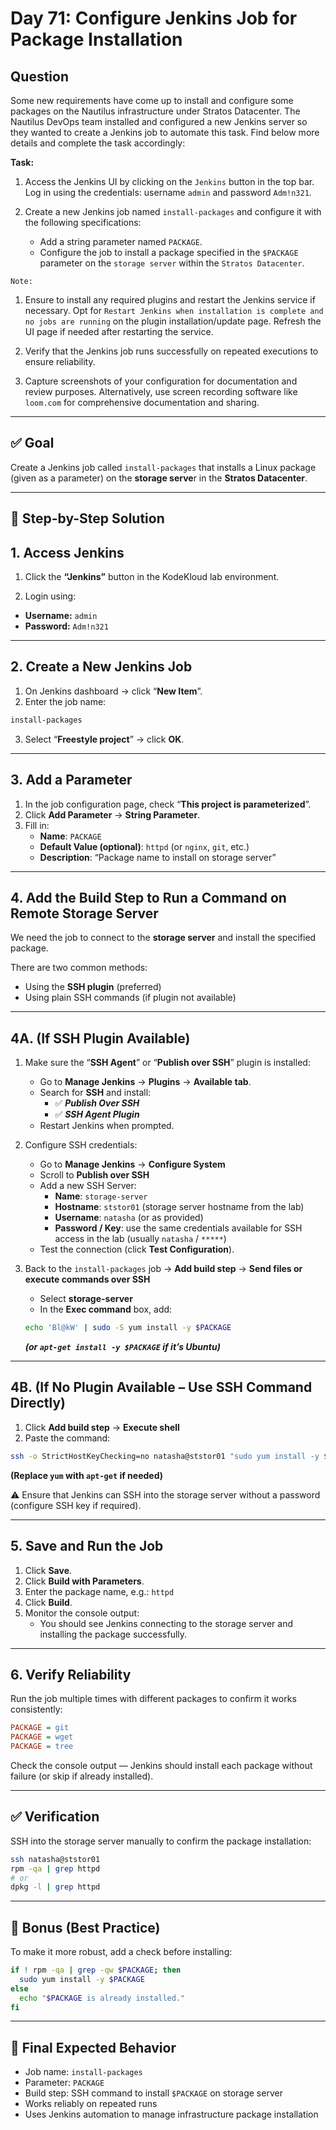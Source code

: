 # Day 71: Configure Jenkins Job for Package Installation

## Question

Some new requirements have come up to install and configure some packages on the Nautilus infrastructure under Stratos Datacenter. The Nautilus DevOps team installed and configured a new Jenkins server so they wanted to create a Jenkins job to automate this task. Find below more details and complete the task accordingly:

**Task:**

1. Access the Jenkins UI by clicking on the `Jenkins` button in the top bar. Log in using the credentials: username `admin` and password `Adm!n321`.

2. Create a new Jenkins job named `install-packages` and configure it with the following specifications:

    - Add a string parameter named `PACKAGE`.
    - Configure the job to install a package specified in the `$PACKAGE` parameter on the `storage server` within the `Stratos Datacenter`.

`Note:` 

1. Ensure to install any required plugins and restart the Jenkins service if necessary. Opt for `Restart Jenkins when installation is complete and no jobs are running` on the plugin installation/update page. Refresh the UI page if needed after restarting the service.

2. Verify that the Jenkins job runs successfully on repeated executions to ensure reliability.

3. Capture screenshots of your configuration for documentation and review purposes. Alternatively, use screen recording software like `loom.com` for comprehensive documentation and sharing.

---

## ✅ Goal

Create a Jenkins job called `install-packages` that installs a Linux package (given as a parameter) on the **storage serve**r in the **Stratos Datacenter**.

---

## 🧩 Step-by-Step Solution

## 1. Access Jenkins

1. Click the **“Jenkins”** button in the KodeKloud lab environment.

2. Login using:

- **Username:** `admin`
- **Password:** `Adm!n321`

---

## 2. Create a New Jenkins Job

1. On Jenkins dashboard → click “**New Item**”.
2. Enter the job name:

```bash
install-packages
```

3. Select “**Freestyle project**” → click **OK**.

---

## 3. Add a Parameter

1. In the job configuration page, check “**This project is parameterized**”.
2. Click **Add Parameter** → **String Parameter**.
3. Fill in:
    - **Name**: `PACKAGE`
    - **Default Value (optional)**: `httpd` (or `nginx`, `git`, etc.)
    - **Description**: “Package name to install on storage server”

---

## 4. Add the Build Step to Run a Command on Remote Storage Server

We need the job to connect to the **storage server** and install the specified package.

There are two common methods:

- Using the **SSH plugin** (preferred)
- Using plain SSH commands (if plugin not available)

---

## 4A. (If SSH Plugin Available)

1. Make sure the “**SSH Agent**” or “**Publish over SSH**” plugin is installed:
    - Go to **Manage Jenkins** → **Plugins** → **Available tab**.
    - Search for **SSH** and install:
        - ✅ ***Publish Over SSH***
        - ✅ ***SSH Agent Plugin***
    - Restart Jenkins when prompted.

2. Configure SSH credentials:
    - Go to **Manage Jenkins** → **Configure System**
    - Scroll to **Publish over SSH**
    - Add a new SSH Server:
        - **Name**: `storage-server`
        - **Hostname**: `ststor01` (storage server hostname from the lab)
        - **Username**: `natasha` (or as provided)
        - **Password / Key**: use the same credentials available for SSH access in the lab (usually `natasha` / `*****`)
    - Test the connection (click **Test Configuration**).

3. Back to the `install-packages` job → **Add build step** → **Send files or execute commands over SSH**
    - Select **storage-server**
    - In the **Exec command** box, add:
    ```bash
    echo 'Bl@kW' | sudo -S yum install -y $PACKAGE
    ```
    ***(or `apt-get install -y $PACKAGE` if it’s Ubuntu)***

---

## 4B. (If No Plugin Available – Use SSH Command Directly)

1. Click **Add build step** → **Execute shell**
2. Paste the command:

```bash
ssh -o StrictHostKeyChecking=no natasha@ststor01 "sudo yum install -y ${PACKAGE}"
```
**(Replace `yum` with `apt-get` if needed)**

⚠️ Ensure that Jenkins can SSH into the storage server without a password (configure SSH key if required).

---

## 5. Save and Run the Job

1. Click **Save**.
2. Click **Build with Parameters**.
3. Enter the package name, e.g.: `httpd`
4. Click **Build**.
5. Monitor the console output:
    - You should see Jenkins connecting to the storage server and installing the package successfully.

---

## 6. Verify Reliability

Run the job multiple times with different packages to confirm it works consistently:

```ini
PACKAGE = git
PACKAGE = wget
PACKAGE = tree
```
Check the console output — Jenkins should install each package without failure (or skip if already installed).

---

## ✅ Verification

SSH into the storage server manually to confirm the package installation:

```bash
ssh natasha@ststor01
rpm -qa | grep httpd
# or
dpkg -l | grep httpd
```

---

## 🧠 Bonus (Best Practice)

To make it more robust, add a check before installing:

```bash
if ! rpm -qa | grep -qw $PACKAGE; then
  sudo yum install -y $PACKAGE
else
  echo "$PACKAGE is already installed."
fi
```

---

## 🎯 Final Expected Behavior

- Job name: `install-packages`
- Parameter: `PACKAGE`
- Build step: SSH command to install `$PACKAGE` on storage server
- Works reliably on repeated runs
- Uses Jenkins automation to manage infrastructure package installation